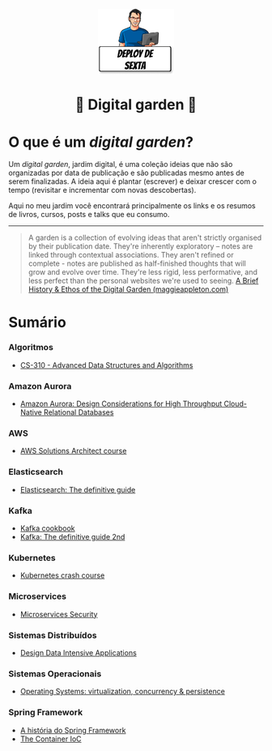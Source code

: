 
<center>
  <p align="center">
    <img src="./assets/deploydesexta.png" width="150"/>
  </p>  
  <h1 align="center">🌱 Digital garden 🌱</h1>
</center>

# O que é um *digital garden*?

Um *digital garden*, jardim digital, é uma coleção ideias que não são organizadas por data de publicação e são publicadas mesmo antes de serem finalizadas. A ideia aqui é plantar (escrever) e deixar crescer com o tempo (revisitar e incrementar com novas descobertas).

Aqui no meu jardim você encontrará principalmente os links e os resumos de livros, cursos, posts e talks que eu consumo.

---
> A garden is a collection of evolving ideas that aren't strictly organised by their publication date. They're inherently exploratory – notes are linked through contextual associations. They aren't refined or complete - notes are published as half-finished thoughts that will grow and evolve over time. They're less rigid, less performative, and less perfect than the personal websites we're used to seeing. [A Brief History & Ethos of the Digital Garden (maggieappleton.com)](https://maggieappleton.com/garden-history)

# Sumário

### Algoritmos
- [CS-310 - Advanced Data Structures and Algorithms](algoritmos/cs-310-advanced-data-structures-and-algorithms.md)

### Amazon Aurora
- [Amazon Aurora: Design Considerations for High Throughput Cloud-Native Relational Databases](amazon-aurora/amazon-aurora-paper.md)

### AWS
- [AWS Solutions Architect course](aws/aws-solutions-architect/README.md)

### Elasticsearch
- [Elasticsearch: The definitive guide](elasticsearch/elasticsearch-the-definitive-guide.md)

### Kafka
- [Kafka cookbook](kafka/kafka-cookbook.md)
- [Kafka: The definitive guide 2nd](kafka/kafka-the-definitive-guide-2nd.md)

### Kubernetes
- [Kubernetes crash course](kubernetes/kubernetes-crash-course/README.md)

### Microservices
- [Microservices Security](microservices/microservices-security.md)

### Sistemas Distribuídos
- [Design Data Intensive Applications](sistemas-distribuidos/design-data-intensive-applications.md)

### Sistemas Operacionais
- [Operating Systems: virtualization, concurrency & persistence](sistemas-operacionais/operating-systems-virtualization-concurrency-persistence/README.md)

### Spring Framework
- [A história do Spring Framework](spring-framework/a-historia-do-spring-framework.md)
- [The Container IoC](spring-framework/container-ioc.md)
